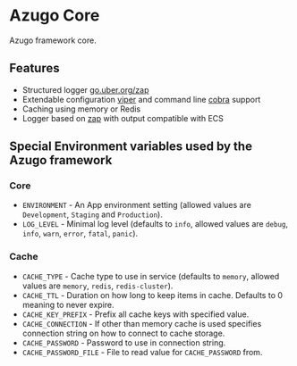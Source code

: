 # Azugo Core

Azugo framework core.

## Features

* Structured logger [go.uber.org/zap](https://github.com/uber-go/zap)
* Extendable configuration [viper](https://github.com/spf13/viper) and command line [cobra](https://github.com/spf13/cobra) support
* Caching using memory or Redis
* Logger based on [zap](go.uber.org/zap) with output compatible with ECS

## Special Environment variables used by the Azugo framework

### Core

* `ENVIRONMENT` - An App environment setting (allowed values are `Development`, `Staging` and `Production`).
* `LOG_LEVEL` - Minimal log level (defaults to `info`, allowed values are `debug`, `info`, `warn`, `error`, `fatal`, `panic`).

### Cache

* `CACHE_TYPE` - Cache type to use in service (defaults to `memory`, allowed values are `memory`, `redis`, `redis-cluster`).
* `CACHE_TTL` - Duration on how long to keep items in cache. Defaults to 0 meaning to never expire.
* `CACHE_KEY_PREFIX` - Prefix all cache keys with specified value.
* `CACHE_CONNECTION` - If other than memory cache is used specifies connection string on how to connect to cache storage.
* `CACHE_PASSWORD` - Password to use in connection string.
* `CACHE_PASSWORD_FILE` - File to read value for `CACHE_PASSWORD` from.
